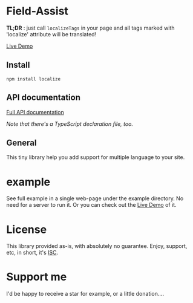 # Field-Assist
**TL;DR** : just call `localizeTags` in your page and all tags marked with 'localize' attribute
will be translated!  

[Live Demo](https://stackblitz.com/edit/localize?file=index.ts)

## Install
`npm install localize`

## API documentation
[Full API documentation](./api.md)

*Note that there's a TypeScript declaration file, too.*
 

## General
This tiny library help you add support for multiple language to your site.
 


# example      
See full example in a single web-page under the example directory. No need for a server to run it.
Or you can check out the [Live Demo](https://stackblitz.com/edit/field-assist-demo?file=index.ts)
of it.
 

# License
This library provided as-is, with absolutely no guarantee. Enjoy, support, etc, in
short, it's [ISC](https://opensource.org/licenses/ISC).

# Support me
I'd be happy to receive a star for example, or a little donation.... 
  

```

